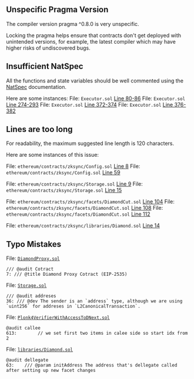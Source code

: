 ## Unspecific Pragma Version

The compiler version pragma ^0.8.0 is very unspecific.

Locking the pragma helps ensure that contracts don't get deployed with unintended versions, for example, the latest compiler which may have higher risks of undiscovered bugs.

## Insufficient NatSpec

All the functions and state variables should be well commented using the [NatSpec](https://docs.soliditylang.org/en/develop/natspec-format.html) documentation.

Here are some instances:
File: `Executor.sol` [Line 80-86](https://github.com/code-423n4/2022-10-zksync/blob/main/ethereum/contracts/zksync/facets/Executor.sol#L80-L86)
File: `Executor.sol` [Line 274-293](https://github.com/code-423n4/2022-10-zksync/blob/main/ethereum/contracts/zksync/facets/Executor.sol#L274-L293)
File: `Executor.sol` [Line 372-374](https://github.com/code-423n4/2022-10-zksync/blob/main/ethereum/contracts/zksync/facets/Executor.sol#L372-L374)
File: `Executor.sol` [Line 376-382](https://github.com/code-423n4/2022-10-zksync/blob/main/ethereum/contracts/zksync/facets/Executor.sol#L376-L382)

## Lines are too long

For readability, the maximum suggested line length is 120 characters.

Here are some instances of this issue:

File: `ethereum/contracts/zksync/Config.sol` [Line 8](https://github.com/code-423n4/2022-10-zksync/blob/main/ethereum/contracts/zksync/Config.sol#L8)
File: `ethereum/contracts/zksync/Config.sol` [Line 59](https://github.com/code-423n4/2022-10-zksync/blob/main/ethereum/contracts/zksync/Config.sol#L59)

File: `ethereum/contracts/zksync/Storage.sol` [Line 9](https://github.com/code-423n4/2022-10-zksync/blob/main/ethereum/contracts/zksync/Storage.sol#L9)
File: `ethereum/contracts/zksync/Storage.sol` [Line 15](https://github.com/code-423n4/2022-10-zksync/blob/main/ethereum/contracts/zksync/Storage.sol#L15)

File: `ethereum/contracts/zksync/facets/DiamondCut.sol` [Line 104](https://github.com/code-423n4/2022-10-zksync/blob/main/ethereum/contracts/zksync/facets/DiamondCut.sol#L104)
File: `ethereum/contracts/zksync/facets/DiamondCut.sol` [Line 108](https://github.com/code-423n4/2022-10-zksync/blob/main/ethereum/contracts/zksync/facets/DiamondCut.sol#L108)
File: `ethereum/contracts/zksync/facets/DiamondCut.sol` [Line 112](https://github.com/code-423n4/2022-10-zksync/blob/main/ethereum/contracts/zksync/facets/DiamondCut.sol#L112)

File: `ethereum/contracts/zksync/libraries/Diamond.sol` [Line 14](https://github.com/code-423n4/2022-10-zksync/blob/main/ethereum/contracts/zksync/libraries/Diamond.sol#L14)

## Typo Mistakes

File: [`DiamondProxy.sol`](https://github.com/code-423n4/2022-10-zksync/blob/main/ethereum/contracts/zksync/facets/DiamondCut.sol#L29)

```
/// @audit Cotract
7: /// @title Diamond Proxy Cotract (EIP-2535)
```

File: [`Storage.sol`](https://github.com/code-423n4/2022-10-zksync/blob/main/ethereum/contracts/zksync/Storage.sol)

```
/// @audit addreses
36: /// @dev The sender is an `address` type, although we are using `uint256` for addreses in `L2CanonicalTransaction`.
```

File: [`Plonk4VerifierWithAccessToDNext.sol`](https://github.com/code-423n4/2022-10-zksync/blob/main/ethereum/contracts/zksync/Plonk4VerifierWithAccessToDNext.sol)

```
@audit callee
613:        // we set first two items in calee side so start idx from 2
```

File: [`libraries/Diamond.sol`](https://github.com/code-423n4/2022-10-zksync/blob/main/ethereum/contracts/zksync/libraries/Diamond.sol)

```
@audit dellegate
63:    /// @param initAddress The address that's dellegate called after setting up new facet changes
```
